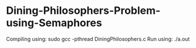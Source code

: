 # Dining-Philosophers-Problem-using-Semaphores

Compiling using: sudo gcc -pthread DiningPhilosophers.c
Run using: ./a.out
